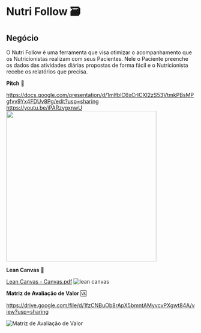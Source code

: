 # Nutri Follow 🗃️

## Negócio

O Nutri Follow é uma ferramenta que visa otimizar o acompanhamento que os Nutricionistas realizam com seus Pacientes. Nele o Paciente preenche os dados das atividades diárias propostas de forma fácil e o Nutricionista recebe os relatórios que precisa.

**Pitch** 📓

https://docs.google.com/presentation/d/1mlfblC6xCrICXI2zS53VtmkPBsMPgfvv9Yx4FDUv8Pg/edit?usp=sharing <br>
https://youtu.be/iPARzvgxnwU <br>
<img src="https://user-images.githubusercontent.com/49219250/156899471-6571ccdd-f7e6-401a-aed6-138da08fb15f.png" height="400">


**Lean Canvas** 📑

[Lean Canvas - Canvas.pdf](https://github.com/Nutri-Follow/NutriFollow/files/8201053/Lean.Canvas.-.Canvas.pdf)
![lean canvas](https://user-images.githubusercontent.com/44104354/157122863-80cad525-6e67-45e2-926e-e98952604dee.jpg)


**Matriz de Avaliação de Valor** 🆚

https://drive.google.com/file/d/1fzCNBuOb8rApX5bmntAMyvcvPXgwt84A/view?usp=sharing

![Matriz de Avaliação de Valor](https://user-images.githubusercontent.com/44104354/157138174-40309e77-b144-4db6-9083-b4e337342bb0.png)
